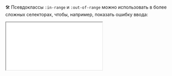 🛠 Псевдоклассы `:in-range` и `:out-of-range` можно использовать в более сложных селекторах, чтобы, например, показать ошибку ввода:

<iframe title="Название — :in-range и :out-of-range — Дока" src="../demos/solarrust-vYxoRGR/index.html"></iframe>
